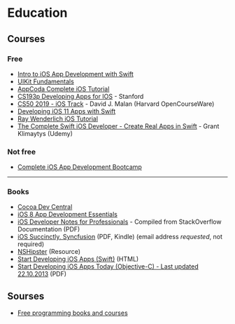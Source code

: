 # Education

## Courses
### Free  
- [Intro to iOS App Development with Swift](https://www.udacity.com/course/intro-to-ios-app-development-with-swift--ud585)  
- [UIKit Fundamentals](https://www.udacity.com/course/uikit-fundamentals--ud788)  
- [AppCoda Complete iOS Tutorial](http://www.appcoda.com/ios-programming-course/)
- [CS193p Developing Apps for IOS](https://cs193p.sites.stanford.edu) - Stanford
- [CS50 2019 - iOS Track](https://www.youtube.com/playlist?list=PLhQjrBD2T3810ZX79Xrgj8X382QaWbk_J) - David J. Malan (Harvard OpenCourseWare)
- [Developing iOS 11 Apps with Swift](https://itunes.apple.com/us/course/developing-ios-11-apps-with-swift/id1309275316)
- [Ray Wenderlich iOS Tutorial](https://www.raywenderlich.com/category/ios)
- [The Complete Swift iOS Developer - Create Real Apps in Swift](https://www.udemy.com/course/the-complete-ios-10-developer-course/) - Grant Klimaytys (Udemy)

### Not free
- [Complete iOS App Development Bootcamp](https://www.udemy.com/share/101WsaAEYbdl1SR3UD/)  

---

### Books
- [Cocoa Dev Central](http://cocoadevcentral.com)
- [iOS 8 App Development Essentials](http://www.techotopia.com/index.php/IOS_8_App_Development_Essentials)
- [iOS Developer Notes for Professionals](https://goalkicker.com/iOSBook/) - Compiled from StackOverflow Documentation (PDF)
- [iOS Succinctly, Syncfusion](https://www.syncfusion.com/resources/techportal/ebooks/ios) (PDF, Kindle) (email address *requested*, not required)
- [NSHipster](http://nshipster.com/#archive) (Resource)
- [Start Developing iOS Apps (Swift)](https://developer.apple.com/library/prerelease/ios/referencelibrary/GettingStarted/DevelopiOSAppsSwift/index.html) (HTML)
- [Start Developing iOS Apps Today (Objective-C) - Last updated 22.10.2013](http://everythingcomputerscience.com/books/RoadMapiOS.pdf) (PDF)

## Sourses
- [Free programming books and courses](https://github.com/EbookFoundation/free-programming-books)